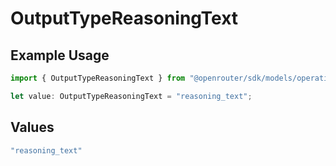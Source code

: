 # OutputTypeReasoningText

## Example Usage

```typescript
import { OutputTypeReasoningText } from "@openrouter/sdk/models/operations";

let value: OutputTypeReasoningText = "reasoning_text";
```

## Values

```typescript
"reasoning_text"
```